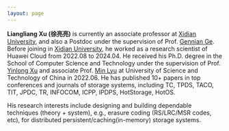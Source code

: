 ```yaml
---
layout: page
---
```


<!-- # About Me -->

<!-- <img src="https://llianglxu.github.io/llxu.jpg" class="floatpic" width="360" height="480"> -->

<!-- Here is **Liangliang Xu (徐亮亮)**. -->
<!--  -->
**Liangliang Xu (徐亮亮)** is currently an associate professor at [Xidian University](https://en.xidian.edu.cn/), and also a Postdoc under the supervision of Prof. [Gennian Ge](https://math.cnu.edu.cn/szdw/qtjs/161049.htm). Before joining in [Xidian University](https://en.xidian.edu.cn/), he worked as a research scientist of Huawei Cloud from 2022.08 to 2024.04.
He received his Ph.D. degree in the School of Computer Science and Technology under the supervision of Prof. [Yinlong Xu](http://cs.ustc.edu.cn/2020/0828/c23235a460084/page.htm) and associate Prof. [Min Lyu](http://cs.ustc.edu.cn/2020/0906/c23239a460125/page.htm) at University of Science and Technology of China in 2022.06. He has published 10+ papers in top conferences and journals of storage systems, including TC, TPDS, TACO, TIT, JPDC, TR, INFOCOM, ICPP, IPDPS, HotStorage, HotOS. 

His research interests include designing and building dependable techniques (theory + system), e.g., erasure coding (RS/LRC/MSR codes, etc), for distributed persistent/caching(in-memory) storage systems.



